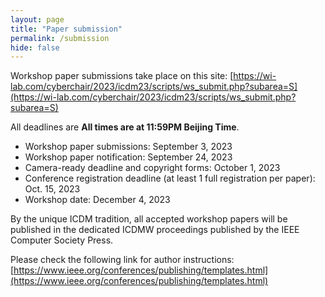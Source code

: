 ```yaml
---
layout: page
title: "Paper submission"
permalink: /submission
hide: false
---
```


Workshop paper submissions take place on this site: [https://wi-lab.com/cyberchair/2023/icdm23/scripts/ws_submit.php?subarea=S](https://wi-lab.com/cyberchair/2023/icdm23/scripts/ws_submit.php?subarea=S)

All deadlines are **All times are at 11:59PM Beijing Time**.

* Workshop paper submissions: September 3, 2023 
* Workshop paper notification: September 24, 2023
* Camera-ready deadline and copyright forms: October 1, 2023
* Conference registration deadline (at least 1 full registration per paper): Oct. 15, 2023
* Workshop date: December 4, 2023

By the unique ICDM tradition, all accepted workshop papers will be published in the dedicated ICDMW proceedings published by the IEEE Computer Society Press.

Please check the following link for author instructions: [https://www.ieee.org/conferences/publishing/templates.html](https://www.ieee.org/conferences/publishing/templates.html)
